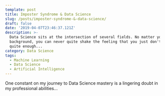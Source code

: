 ```yaml
---
template: post
title: Imposter Syndrome & Data Science
slug: /posts/imposter-syndrome-&-data-science/
draft: false
date: '2019-04-07T23:46:37.121Z'
description: >-
  Data Science sits at the intersection of several fields. No matter your
  background, you can never quite shake the feeling that you just don't know
  quite enough...
category: Data Science
tags:
  - Machine Learning
  - Data Science
  - Artificial Intelligence
---
```

One constant on my journey to Data Science mastery is a lingering doubt in my professional abilities...
